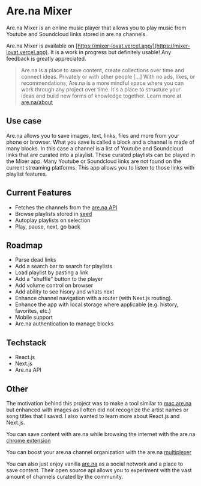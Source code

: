 # Are.na Mixer
Are.na Mixer is an online music player that allows you to play music from Youtube and Soundcloud links stored in are.na channels. 

Are.na Mixer is available on [https://mixer-lovat.vercel.app/](https://mixer-lovat.vercel.app). It is a work in progress but definitely usable! Any feedback is greatly appreciated.

> Are.na is a place to save content, create collections over time and connect ideas. Privately or with other people [...] With no ads, likes, or recommendations, Are.na is a more mindful space where you can work through any project over time. It's a place to structure your ideas and build new forms of knowledge together. Learn more at [are.na/about](https://www.are.na/about)

## Use case
Are.na allows you to save images, text, links, files and more from your phone or browser. What you save is called a block and a channel is made of many blocks. In this case a channel is a list of Youtube and Soundcloud links that are curated into a playlist. These curated playlists can be played in the Mixer app. Many Youtube or Soundcloud links are not found on the current streaming platforms. This app allows you to listen to those links with playlist features.

## Current Features
- Fetches the channels from the [are.na API](https://dev.are.na/documentation/channels)
- Browse playlists stored in [seed](https://www.are.na/la-src/seed-nwf3b3nhr-a)
- Autoplay playlists on selection
- Play, pause, next, go back

## Roadmap
- Parse dead links
- Add a search bar to search for playlists
- Load playlist by pasting a link
- Add a "shuffle" button to the player
- Add volume control on browser
- Add ability to see hisory and whats next
- Enhance channel navigation with a router (with Next.js routing). 
- Enhance the app with local storage where applicable (e.g. history, favorites, etc.)
- Mobile support
- Are.na authentication to manage blocks

## Techstack
- React.js
- Next.js
- Are.na API

## Other
The motivation behind this project was to make a tool similar to [mac.are.na](https://mac.are.na/) but enhanced with images as I often did not recognize the artist names or song titles that I saved. I also wanted to learn more about React.js and Next.js.

You can save content with are.na while browsing the internet with the are.na [chrome extension](https://chrome.google.com/webstore/detail/arena/lkihjlcipnbgeokmfnpogjfflofbfhga)

You can boost your are.na channel organization with the are.na [multiplexer](https://github.com/mguidetti/are.na-multiplexer)

You can also just enjoy vanilla [are.na](https://www.are.na/) as a social network and a place to save content. Their open source api allows you to experiment with the vast amount of channels curated by the community.

